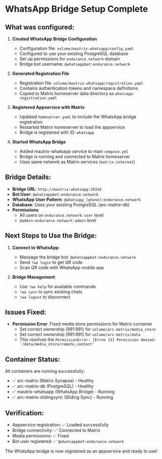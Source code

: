 # WhatsApp Bridge Setup Complete

## What was configured:

1. **Created WhatsApp Bridge Configuration**
   - Configuration file: `volume/mautrix-whatsapp/config.yaml`
   - Configured to use your existing PostgreSQL database
   - Set up permissions for `endurance.network` domain
   - Bridge bot username: `@whatsappbot:endurance.network`

2. **Generated Registration File**
   - Registration file: `volume/mautrix-whatsapp/registration.yaml`
   - Contains authentication tokens and namespace definitions
   - Copied to Matrix homeserver data directory as `whatsapp-registration.yaml`

3. **Registered Appservice with Matrix**
   - Updated `homeserver.yaml` to include the WhatsApp bridge registration
   - Restarted Matrix homeserver to load the appservice
   - Bridge is registered with ID: `whatsapp`

4. **Started WhatsApp Bridge**
   - Added mautrix-whatsapp service to main `compose.yml`
   - Bridge is running and connected to Matrix homeserver
   - Uses same network as Matrix services (`matrix-internal`)

## Bridge Details:

- **Bridge URL**: `http://mautrix-whatsapp:29318`
- **Bot User**: `@whatsappbot:endurance.network`
- **WhatsApp User Pattern**: `@whatsapp_[phone]:endurance.network`
- **Database**: Uses your existing PostgreSQL (arc-matrix-db)
- **Permissions**: 
  - All users on `endurance.network`: `user` level
  - `@admin:endurance.network`: `admin` level

## Next Steps to Use the Bridge:

1. **Connect to WhatsApp**:
   - Message the bridge bot: `@whatsappbot:endurance.network`
   - Send `!wa login` to get QR code
   - Scan QR code with WhatsApp mobile app

2. **Bridge Management**:
   - Use `!wa help` for available commands
   - `!wa sync` to sync existing chats
   - `!wa logout` to disconnect

## Issues Fixed:

- **Permission Error**: Fixed media store permissions for Matrix container
  - Set correct ownership (991:991) for `volume/arc-matrix/media_store`
  - Set correct ownership (991:991) for `volume/arc-matrix/data`
  - This resolves the `PermissionError: [Errno 13] Permission denied: '/data/media_store/remote_content'`

## Container Status:
All containers are running successfully:
- ✅ arc-matrix (Matrix Synapse) - Healthy
- ✅ arc-matrix-db (PostgreSQL) - Healthy
- ✅ mautrix-whatsapp (WhatsApp Bridge) - Running
- ✅ arc-matrix-slidingsync (Sliding Sync) - Running

## Verification:
- Appservice registration: ✅ Loaded successfully
- Bridge connectivity: ✅ Connected to Matrix
- Media permissions: ✅ Fixed
- Bot user registered: ✅ `@whatsappbot:endurance.network`

The WhatsApp bridge is now registered as an appservice and ready to use!
